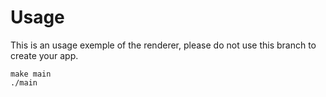 # Usage
This is an usage exemple of the renderer, please do not use this branch to create your app.
```
make main
./main
```
